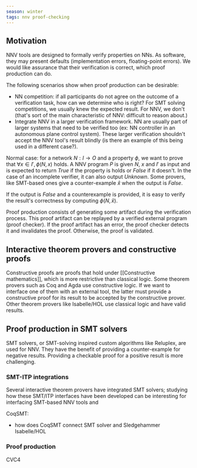 ```yaml
---
season: winter
tags: nnv proof-checking
---
```


## Motivation

NNV tools are designed to formally verify properties on NNs. As software, they may present defaults (implementation errors, floating-point errors). We would like assurance that their verification is correct, which proof production can do.

The following scenarios show when proof production can be desirable:
* NN competition: if all participants do not agree on the outcome of a verification task, how can we determine who is right? For SMT solving competitions, we usually knew the expected result. For NNV, we don't (that's sort of the main characteristic of NNV: difficult to reason about.)
* Integrate NNV in a larger verification framework. NN are usually part of larger systems that need to be verified too (ex: NN controller in an autonomous plane control system). These larger verification shouldn't accept the NNV tool's result blindly (is there an example of this being used in a different case?).

Normal case: for a network $N: I \rightarrow O$ and a property $\phi$, we want to prove that $\forall x \in I', \phi(N,x)$ holds. A NNV program $P$ is given $N$, $x$ and $I'$ as input and is expected to return $True$ if the property is holds or $False$ if it doesn't. In the case of an incomplete verifier, it can also output $Unknown$. Some provers, like SMT-based ones give a counter-example $\hat{x}$ when  the output is $False$.

If the output is $False$ and a counterexample is provided, it is easy to verify the result's correctness by computing $\phi(N,\hat{x})$.

Proof production consists of generating some artifact during the verification process. This proof artifact can be replayed by a verified external program (proof checker). If the proof artifact has an error, the proof checker detects it and invalidates the proof. Otherwise, the proof is validated.  

## Interactive theorem provers and constructive proofs

Constructive proofs are proofs that hold under [[Constructive mathematics]], which is more restrictive than classical logic.
Some theorem provers such as Coq and Agda use constructive logic. If we want to interface one of them with an external tool, the latter must provide a constructive proof for its result to be accepted by the constructive prover.
Other theorem provers like Isabelle/HOL use classical logic and have valid results.

## Proof production in SMT solvers

SMT solvers, or SMT-solving inspired custom algorithms like Reluplex, are used for NNV. They have the benefit of providing a counter-example for negative results. Providing a checkable proof for a positive result is more challenging.

### SMT-ITP integrations

Several interactive theorem provers have integrated SMT solvers; studying how these SMT/ITP interfaces have been developed can be interesting for interfacing SMT-based NNV tools and 

CoqSMT:
* how does CoqSMT connect SMT solver and 
Sledgehammer Isabelle/HOL

### Proof production

CVC4